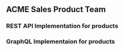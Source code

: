 ## ACME Sales Product Team

### REST API Implementation for products


### GraphQL Implementaion for products